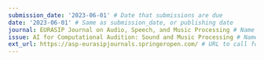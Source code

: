 ```yaml
---
submission_date: '2023-06-01' # Date that submissions are due
date: '2023-06-01' # Same as submission_date, or publishing date
journal: EURASIP Journal on Audio, Speech, and Music Processing # Name of the journal
issue: AI for Computational Audition: Sound and Music Processing # Name of this issue
ext_url: https://asp-eurasipjournals.springeropen.com/ # URL to call for articles for this issue
---
```

